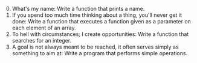 0. What's my name: Write a function that prints a name.
1. If you spend too much time thinking about a thing, you'll never get it done: Write a function that executes a function given as a parameter on each element of an array.
2. To hell with circumstances; I create opportunities: Write a function that searches for an integer.
3. A goal is not always meant to be reached, it often serves simply as something to aim at: Write a program that performs simple operations.

